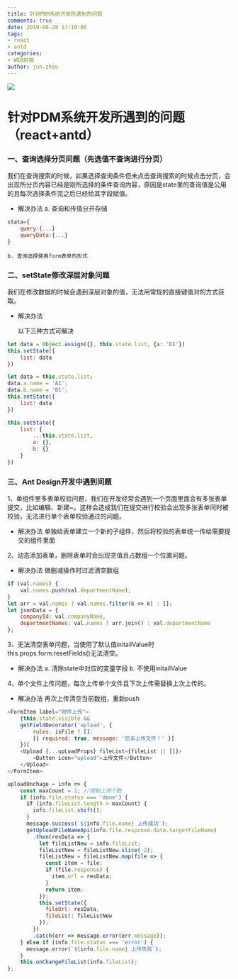```yaml
---
title: 针对PDM系统开发所遇到的问题
comments: true
date: 2019-06-28 17:10:00
tags:
- react
- antd
categories:
- WEB前端
author: jun.zhou
---
```


![](https://img.fengjr.com/image/2019/06/28/4f400053a504e31cda1550ce9eacb0df.png)

# 针对PDM系统开发所遇到的问题（react+antd）

### 一、查询选择分页问题（先选值不查询进行分页）

 我们在查询搜索的时候，如果选择查询条件但未点击查询搜索的时候点击分页，会出现所分页内容已经是刚所选择的条件查询内容，原因是state里的查询值是公用的且每次选择条件完之后已经给其字段赋值。

* 解决办法
	a. 查询和传值分开存储
	
```js
stata={
	query:{...}
	queryData:{...}
}
```
	b. 查询选择使用form表单的形式
	
###  二、setState修改深层对象问题	
	
我们在修改数据的时候会遇到深层对象的值，无法用常规的直接键值对的方式获取。
	
* 解决办法

	以下三种方式可解决
	
```js
let data = Object.assign({}, this.state.list, {a: 'D1'})
this.setState({
	list: data
})

let data = this.state.list;
data.a.name = 'A1';
data.b.name = 'B1';
this.setState({
	list: data
})

this.setState({
	list: {
		...this.state.list,
		a: {},
		b: {}
	}
})

```
	

### 三、Ant Design开发中遇到问题

1、单组件里多表单校验问题，我们在开发经常会遇到一个页面里面会有多张表单提交，比如编辑、新建~。这样会造成我们在提交进行校验会出现多张表单同时被校验，无法进行单个表单校验通过的问题。

* 解决办法
	单独给表单建立一个新的子组件，然后将校验的表单统一传给需要提交的组件里面
	
2、动态添加表单，删除表单时会出现空值且占数组一个位置问题。

* 解决办法
	做删减操作时过滤清空数组
	
```js
if (val.names) {
	val.names.push(val.departmentName);
}
let arr = val.names ? val.names.filter(k => k) : [];
let jsonData = {
	companyId: val.companyName,
	departmentNames: val.names ? arr.join() : val.departmentName
};
```
	
3、无法清空表单问题，当使用了默认值initailValue时this.props.form.resetFields()无法清空。

* 解决办法
	a. 清除state中对应的变量字段
	b. 不使用initailValue

4、单个文件上传问题，每次上传单个文件且下次上传需替换上次上传的。

* 解决办法
	再次上传清空当前数组，重新push
	
```js
<FormItem label="附件上传">
	{this.state.visible &&
	getFieldDecorator('upload', {
		rules: isFile ? []:
		[{ required: true, message: '您未上传文件！' }]
	})(
	<Upload {...upLoadProps} fileList={fileList || []}>
		<Button icon="upload">上传文件</Button>
	</Upload>
</FormItem>
```
```js
uploadOnchage = info => {
    const maxCount = 1; //限制上传个数
    if (info.file.status === 'done') {
      if (info.fileList.length > maxCount) {
        info.fileList.shift();
      }
      message.success(`${info.file.name} 上传成功`);
      getUploadFileNameApi(info.file.response.data.targetFileName)
        .then(resData => {
          let fileListNew = info.fileList;
          fileListNew = fileListNew.slice(-2);
          fileListNew = fileListNew.map(file => {
            const item = file;
            if (file.response) {
              item.url = resData;
            }
            return item;
          });
          this.setState({
            fileUrl: resData,
            fileList: fileListNew
          });
        })
        .catch(err => message.error(err.message));
    } else if (info.file.status === 'error') {
      message.error(`${info.file.name} 上传失败`);
    }
    this.onChangeFileList(info.fileList);
};
```

